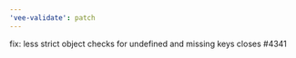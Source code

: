```yaml
---
'vee-validate': patch
---
```


fix: less strict object checks for undefined and missing keys closes #4341
